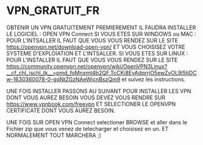 # VPN_GRATUIT_FR
OBTENIR UN VPN GRATUITEMENT 
PREMIEREMENT IL FAUDRA INSTALLER LE LOGICIEL : OPEN VPN Connect
SI VOUS ETES SUR WINDOWS ou MAC : POUR L'INTSALLER IL FAUT QUE VOUS VOUS RENDEZ SUR LE SITE https://openvpn.net/download-open-vpn/
ET VOUS CHOISISEZ VOTRE SYSTEME D'EXPLOIATION ET L'INTSALLER.
SI VOUS ETES SUR LINUX : POUR L'INSTALLER IL FAUT QUE VOUS VOUS RENDEZ SUR LE SITE https://community.openvpn.net/openvpn/wiki/OpenVPN3Linux?__cf_chl_jschl_tk__=pmd_foMnxmt4b2QF.TcCKi8EyAdqrrjO5ewZvOL9l5tjDCw-1630360078-0-gqNtZGzNAeWjcnBszQm9 et suivez les instructions.

UNE FOIS INSTALLER PASSONS AU SUIVANT
POUR INSTALLER LES VPN DONT VOUS AUREZ BESOIN VOUS DEVEZ VOUS RENDRE SUR https://www.vpnbook.com/freevpn
ET SELECTIONER LE OPENVPN CERTIFICATE DONT VOUS AUREZ BESOIN.

UNE FOIS SUR OPEN VPN Connect selectioner BROWSE et aller dans le Fichier zip que vous venez de telecharger et choisisez en un.
ET NORMALEMENT TOUT MARCHERA ;)

